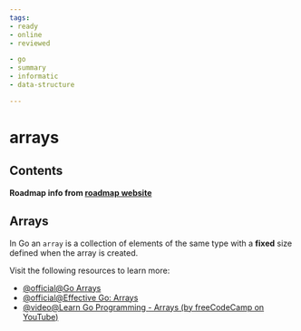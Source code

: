 ```yaml
---
tags:
- ready
- online
- reviewed

- go
- summary
- informatic
- data-structure

---
```


# arrays

## Contents

__Roadmap info from [roadmap website](https://roadmap.sh/golang/go-basics/arrays)__

## Arrays

In Go an `array` is a collection of elements of the same type with a __fixed__ size defined when the array is created.

Visit the following resources to learn more:

- [@official@Go Arrays](https://go.dev/tour/moretypes/6)
- [@official@Effective Go: Arrays](https://go.dev/doc/effective_go#arrays)
- [@video@Learn Go Programming - Arrays (by freeCodeCamp on YouTube)](https://youtu.be/YS4e4q9oBaU?t=6473)
